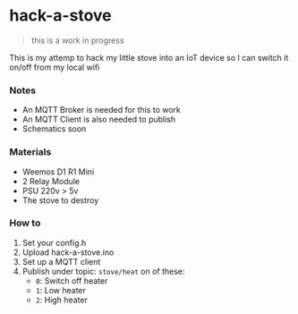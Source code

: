 # hack-a-stove
> this is a work in progress

This is my attemp to hack my little stove into an IoT device so I can switch it on/off from my local wifi

### Notes
* An MQTT Broker is needed for this to work
* An MQTT Client is also needed to publish
* Schematics soon

### Materials
* Weemos D1 R1 Mini
* 2 Relay Module
* PSU 220v > 5v
* The stove to destroy

### How to
1. Set your config.h
2. Upload hack-a-stove.ino
3. Set up a MQTT client 
4. Publish under topic: `stove/heat` on of these:
    * `0`: Switch off heater
    * `1`: Low heater
    * `2`: High heater
